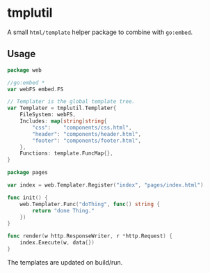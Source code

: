 # tmplutil

A small `html/template` helper package to combine with `go:embed`.

## Usage

```go
package web

//go:embed *
var webFS embed.FS

// Templater is the global template tree.
var Templater = tmplutil.Templater{
	FileSystem: webFS,
	Includes: map[string]string{
		"css":    "components/css.html",
		"header": "components/header.html",
		"footer": "components/footer.html",
	},
	Functions: template.FuncMap{},
}
```

```go
package pages

var index = web.Templater.Register("index", "pages/index.html")

func init() {
	web.Templater.Func("doThing", func() string {
		return "done Thing."
	})
}

func render(w http.ResponseWriter, r *http.Request) {
	index.Execute(w, data{})
}
```

The templates are updated on build/run.
